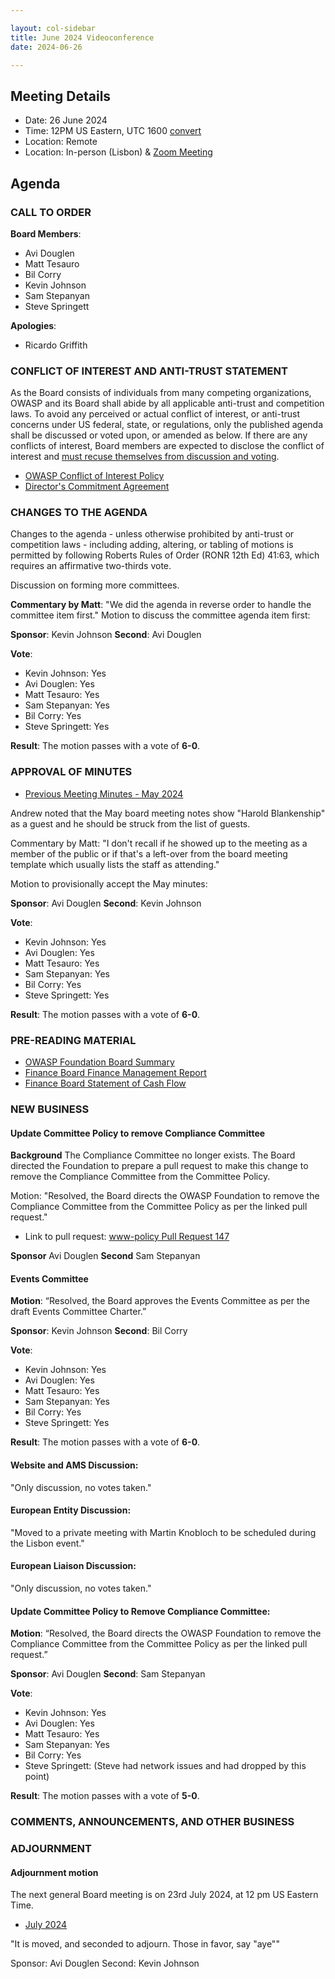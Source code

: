 ```yaml
---

layout: col-sidebar
title: June 2024 Videoconference
date: 2024-06-26

---
```


## Meeting Details

- Date: 26 June 2024
- Time: 12PM US Eastern, UTC 1600 [convert](https://www.timeanddate.com/worldclock/meetingdetails.html?year=2024&month=6&day=25&hour=16&min=0&sec=0&p1=398&p2=110&p3=197&p4=64&p5=136&p6=179)
- Location: Remote
- Location: In-person (Lisbon) & [Zoom Meeting](https://us06web.zoom.us/j/88966282109?pwd=tgbr7MUDEev6ZBIGh4wMsk2cSradte.1)

## Agenda

### CALL TO ORDER

**Board Members**:
- Avi Douglen
- Matt Tesauro
- Bil Corry
- Kevin Johnson
- Sam Stepanyan
- Steve Springett

**Apologies**:
- Ricardo Griffith


### CONFLICT OF INTEREST AND ANTI-TRUST STATEMENT

As the Board consists of individuals from many competing organizations, OWASP and its Board shall abide by all applicable anti-trust and competition laws. To avoid any perceived or actual conflict of interest, or anti-trust concerns under US federal, state, or regulations, only the published agenda shall be discussed or voted upon, or amended as below. If there are any conflicts of interest, Board members are expected to disclose the conflict of interest and [must recuse themselves from discussion and voting](https://owasp.org/www-policy/legal/bylaws#section-702-disclosure-required).

- [OWASP Conflict of Interest Policy](https://owasp.org/www-policy/operational/conflict-of-interest)
- [Director's Commitment Agreement](https://owasp.org/www-policy/legal/directors-committment-agreement)

### CHANGES TO THE AGENDA

Changes to the agenda - unless otherwise prohibited by anti-trust or competition laws - including adding, altering, or tabling of motions is permitted by following Roberts Rules of Order (RONR 12th Ed) 41:63, which requires an affirmative two-thirds vote.

Discussion on forming more committees.

**Commentary by Matt**: "We did the agenda in reverse order to handle the committee item first."
Motion to discuss the committee agenda item first:

**Sponsor**: Kevin Johnson
**Second**: Avi Douglen

**Vote**:

- Kevin Johnson: Yes
- Avi Douglen: Yes
- Matt Tesauro: Yes
- Sam Stepanyan: Yes
- Bil Corry: Yes
- Steve Springett: Yes

**Result**: The motion passes with a vote of **6-0**.

### APPROVAL OF MINUTES
- [Previous Meeting Minutes - May 2024](/www-board/meetings-historical/2024/202405)

Andrew noted that the May board meeting notes show "Harold Blankenship" as a guest and he should be struck from the list of guests.

Commentary by Matt: "I don't recall if he showed up to the meeting as a member of the public or if that's a left-over from the board meeting template which usually lists the staff as attending."

Motion to provisionally accept the May minutes:

**Sponsor**: Avi Douglen
**Second**: Kevin Johnson

**Vote**:

- Kevin Johnson: Yes
- Avi Douglen: Yes
- Matt Tesauro: Yes
- Sam Stepanyan: Yes
- Bil Corry: Yes
- Steve Springett: Yes

**Result**: The motion passes with a vote of **6-0**.

### PRE-READING MATERIAL

- [OWASP Foundation Board Summary](https://docs.google.com/presentation/d/1mD85nAeL-r_sUJq6bcDKY9oFW1wJyFQaVa4MMgsMaEA/edit?usp=sharing)
- [Finance Board Finance Management Report](/www-board/attachments/202405-management-report.pdf)
- [Finance Board Statement of Cash Flow](/www-board/attachments/202405-statement-of-cash-flow.pdf)

### NEW BUSINESS

#### Update Committee Policy to remove Compliance Committee

**Background** The Compliance Committee no longer exists. The Board directed the Foundation to prepare a pull request to make this change to remove the Compliance Committee from the Committee Policy.

Motion: "Resolved, the Board directs the OWASP Foundation to remove the Compliance Committee from the Committee Policy as per the linked pull request."

- Link to pull request: [www-policy Pull Request 147](https://github.com/OWASP/www-policy/pull/147)

**Sponsor** Avi Douglen
**Second** Sam Stepanyan

#### Events Committee 
**Motion**: “Resolved, the Board approves the Events Committee as per the draft Events Committee Charter.”

**Sponsor**: Kevin Johnson
**Second**: Bil Corry

**Vote**:

- Kevin Johnson: Yes
- Avi Douglen: Yes
- Matt Tesauro: Yes
- Sam Stepanyan: Yes
- Bil Corry: Yes
- Steve Springett: Yes

**Result**: The motion passes with a vote of **6-0**.

#### Website and AMS Discussion:

"Only discussion, no votes taken."

#### European Entity Discussion:

"Moved to a private meeting with Martin Knobloch to be scheduled during the Lisbon event."

#### European Liaison Discussion:

"Only discussion, no votes taken."

#### Update Committee Policy to Remove Compliance Committee:

**Motion**: “Resolved, the Board directs the OWASP Foundation to remove the Compliance Committee from the Committee Policy as per the linked pull request.”

**Sponsor**: Avi Douglen
**Second**: Sam Stepanyan

**Vote**:

- Kevin Johnson: Yes
- Avi Douglen: Yes
- Matt Tesauro: Yes
- Sam Stepanyan: Yes
- Bil Corry: Yes
- Steve Springett: (Steve had network issues and had dropped by this point)

**Result**: The motion passes with a vote of **5-0**.

### COMMENTS, ANNOUNCEMENTS, AND OTHER BUSINESS

### ADJOURNMENT

#### Adjournment motion

The next general Board meeting is on 23rd July 2024, at 12 pm US Eastern Time.

- [July 2024](https://owasp.org/www-board/meetings/202407.html)

"It is moved, and seconded to adjourn. Those in favor, say "aye""

Sponsor: Avi Douglen
Second: Kevin Johnson

